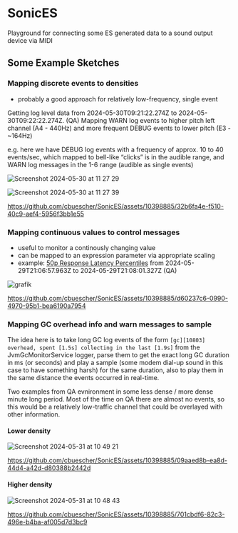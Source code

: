# SonicES
Playground for connecting some ES generated data to a sound output device via MIDI

## Some Example Sketches

### Mapping discrete events to densities
* probably a good approach for relatively low-frequency, single event

Getting log level data from 2024-05-30T09:21:22.274Z to 2024-05-30T09:22:22.274Z. (QA)
Mapping WARN log events to higher pitch left channel (A4 - 440Hz) and more frequent DEBUG events to lower pitch (E3 - ~164Hz)

e.g. here we have DEBUG log events with a frequency of approx. 10 to 40 events/sec, which mapped to bell-like “clicks” is in the audible range, and WARN log messages in the 1-6 range (audible as single events)

![Screenshot 2024-05-30 at 11 27 29](https://github.com/cbuescher/SonicES/assets/10398885/6858d2d5-19f0-4e83-b46a-86df6250af36)


![Screenshot 2024-05-30 at 11 27 39](https://github.com/cbuescher/SonicES/assets/10398885/5b96ecc0-b6f8-403f-854a-9a28041baee6)

https://github.com/cbuescher/SonicES/assets/10398885/32b6fa4e-f510-40c9-aef4-5956f3bb1e55

### Mapping continuous values to control messages

- useful to monitor a continously changing value
- can be mapped to an expression parameter via appropriate scaling
- example: [50p Response Latency Percentiles](https://overview.qa.cld.elstc.co/app/r/s/L9Lzm%22%20height=%22600%22%20width=%22800%22%3E%3C/iframe%3E "https://%3Ciframe%20src=%22https://overview.qa.cld.elstc.co/app/r/s/L9Lzm%22%20height=%22600%22%20width=%22800%22%3E%3C/iframe%3E") from 2024-05-29T21:06:57.963Z to 2024-05-29T21:08:01.327Z (QA)

![grafik](https://github.com/cbuescher/SonicES/assets/10398885/9a0c54e0-0fef-49b8-9006-b9855cc3ee64)

https://github.com/cbuescher/SonicES/assets/10398885/d60237c6-0990-4970-95b1-bea6190a7954

### Mapping GC overhead info and warn messages to sample

The idea here is to take long GC log events of the form `[gc][10803] overhead, spent [1.5s] collecting in the last [1.9s]` from the JvmGcMonitorService logger, 
parse them to get the exact long GC duration in ms (or seconds) and play a sample (some modem dial-up sound in this case to have something harsh) for the same duration,
also to play them in the same distance the events occurred in real-time.

Two examples from QA evnironment in some less dense / more dense minute long period. Most of the time on QA there are almost no events, so this would be a relatively low-traffic
channel that could be overlayed with other information.

#### Lower density
![Screenshot 2024-05-31 at 10 49 21](https://github.com/cbuescher/SonicES/assets/10398885/2530719e-ace1-4ae9-afec-9a33bd916367)



https://github.com/cbuescher/SonicES/assets/10398885/09aaed8b-ea8d-44d4-a42d-d80388b2442d


#### Higher density
![Screenshot 2024-05-31 at 10 48 43](https://github.com/cbuescher/SonicES/assets/10398885/3758e5c1-8ee7-4c03-b683-5f2f26708c3c)



https://github.com/cbuescher/SonicES/assets/10398885/701cbdf6-82c3-496e-b4ba-af005d7d3bc9


